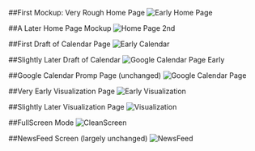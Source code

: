 ##First Mockup: Very Rough Home Page
 ![Early Home Page](https://raw.github.com/uvicmakerlab/LongNowOfUlysses/jonjohns/English507/Logs/Draft%20Documentation/TitleScreen.png)

##A Later Home Page Mockup
 ![Home Page 2nd](https://raw.github.com/uvicmakerlab/LongNowOfUlysses/jonjohns/English507/Logs/Draft%20Documentation/HyperLitWelcomeNonUser.png)

##First Draft of Calendar Page
 ![Early Calendar](https://raw.github.com/uvicmakerlab/LongNowOfUlysses/jonjohns/English507/Logs/Draft%20Documentation/MockUpCalendar.png)

##Slightly Later Draft of Calendar
 ![Google Calendar Page Early](https://raw.github.com/uvicmakerlab/LongNowOfUlysses/jonjohns/English507/Logs/Draft%20Documentation/HyperLitIntegratedCal.png)

##Google Calendar Promp Page (unchanged)
 ![Google Calendar Page](https://raw.github.com/uvicmakerlab/LongNowOfUlysses/jonjohns/English507/Logs/GoogleCal.png)
 
##Very Early Visualization Page 
 ![Early Visualization](https://raw.github.com/uvicmakerlab/LongNowOfUlysses/jonjohns/English507/Logs/Draft%20Documentation/HyperLitYourDay.png)

##Slightly Later Visualization Page
 ![Visualization](https://raw.github.com/uvicmakerlab/LongNowOfUlysses/jonjohns/English507/Logs/Draft%20Documentation/ReadingSchedVis.png)

##FullScreen Mode 
 ![CleanScreen](https://raw.github.com/uvicmakerlab/LongNowOfUlysses/jonjohns/English507/Logs/FullScreenCleanMode%20.png)
 
 ##NewsFeed Screen (largely unchanged) 
 ![NewsFeed](https://raw.github.com/uvicmakerlab/LongNowOfUlysses/jonjohns/English507/Logs/NewsFeed.png)


